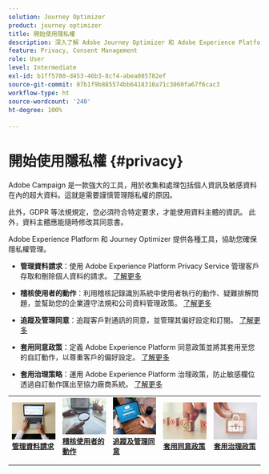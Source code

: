 ```yaml
---
solution: Journey Optimizer
product: journey optimizer
title: 開始使用隱私權
description: 深入了解 Adobe Journey Optimizer 和 Adobe Experience Platform 的隱私權。
feature: Privacy, Consent Management
role: User
level: Intermediate
exl-id: b1ff5780-d453-46b3-8cf4-abea085782ef
source-git-commit: 07b1f9b885574bb6418310a71c3060fa67f6cac3
workflow-type: ht
source-wordcount: '240'
ht-degree: 100%

---
```


# 開始使用隱私權 {#privacy}

Adobe Campaign 是一款強大的工具，用於收集和處理包括個人資訊及敏感資料在內的超大資料。這就是需要謹慎管理隱私權的原因。

此外，GDPR 等法規規定，您必須符合特定要求，才能使用資料主體的資訊。 此外，資料主體應能隨時修改其同意書。

Adobe Experience Platform 和 Journey Optimizer 提供各種工具，協助您確保隱私權管理。

* **管理資料請求**：使用 Adobe Experience Platform Privacy Service 管理客戶存取和刪除個人資料的請求。 [了解更多](requests.md)

* **稽核使用者的動作**：利用稽核記錄識別系統中使用者執行的動作、疑難排解問題，並幫助您的企業遵守法規和公司資料管理政策。 [了解更多](audit-logs.md)

* **追蹤及管理同意**：追蹤客戶對通訊的同意，並管理其偏好設定和訂閱。 [了解更多](opt-out.md)

* **套用同意政策**：定義 Adobe Experience Platform 同意政策並將其套用至您的自訂動作，以尊重客戶的偏好設定。 [了解更多](../action/consent.md)

* **套用治理策略**：運用 Adobe Experience Platform 治理政策，防止敏感欄位透過自訂動作匯出至協力廠商系統。 [了解更多](../action/action-privacy.md)

<table style="table-layout:fixed"><tr style="border: 0;">
<td>
<a href="requests.md">
<img alt="銷售機會" src="../assets/do-not-localize/privacy-request.jpeg">
</a>
<div><a href="requests.md"><strong>管理資料請求</strong>
</div>
<p>
</td>
<td>
<a href="audit-logs.md">
<img alt="不頻繁" src="../assets/do-not-localize/privacy-audit.jpeg">
</a>
<div>
<a href="audit-logs.md"><strong>稽核使用者的動作</strong></a>
</div>
<p></td>
<td>
<a href="opt-out.md">
<img alt="驗證" src="../assets/do-not-localize/privacy-track-consent.jpeg">
</a>
<div>
<a href="opt-out.md"><strong>追蹤及管理同意</strong></a>
</div>
<p>
</td>
<td>
<a href="../action/consent.md">
<img alt="驗證" src="../assets/do-not-localize/privacy-consent-policies.jpeg">
</a>
<div>
<a href="../action/consent.md"><strong>套用同意政策</strong></a>
</div>
<p>
</td>
<td>
<a href="../action/action-privacy.md">
<img alt="驗證" src="../assets/do-not-localize/privacy-governance.jpeg">
</a>
<div>
<a href="../action/action-privacy.md"><strong>套用治理政策</strong></a>
</div>
<p>
</td>
</tr></table>
